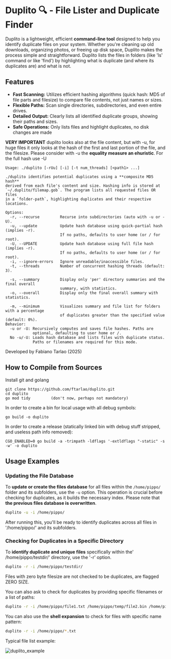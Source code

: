 # Duplito 🔍 - File Lister and Duplicate Finder

Duplito is a lightweight, efficient **command-line tool** designed to help you identify duplicate files on your system. Whether you're cleaning up old 
downloads, organizing photos, or freeing up disk space, Duplito makes the process simple and straightforward.
Duplito lists the files in folders (like 'ls' command or like 'find') by highlighting what is duplicate (and where its duplicates are) and what is not.

## Features

* **Fast Scanning:** Utilizes efficient hashing algorithms (quick hash: MD5 of file parts and filesize) to compare file contents, not just names or sizes.
* **Flexible Paths:** Scan single directories, subdirectories, and even entire drives.
* **Detailed Output:** Clearly lists all identified duplicate groups, showing their paths and sizes.
* **Safe Operations:** Only lists files and highlight duplicates, no disk changes are made

**VERY IMPORTANT** duplito looks also at the file content, but with -u, for huge files it only looks at the hash of the first and last portion of the file, and the filesize.
Please consider with -u the **equality measure an ehuristic**. For the full hash use -U 

```
Usage: ./duplito [-rUu] [-i] [-t num_threads] [<path1> ...]

./duplito identifies potential duplicates using a **composite MD5 hash**
derived from each file's content and size. Hashing info is stored at 
`~/.duplito/filemap.gob`. The program lists all requested files OR files
in a `folder-path`, highlighting duplicates and their respective locations.

Options:
  -r, --recurse         Recurse into subdirectories (auto with -u or -U).
  -u, --update          Update hash database using quick-partial hash (implies -r).
                        If no paths, defaults to user home (or / for root).
  -U, --UPDATE          Update hash database using full file hash (implies -r).
                        If no paths, defaults to user home (or / for root).
  -i, --ignore-errors   Ignore unreadable/inaccessible files.
  -t, --threads         Number of concurrent hashing threads (default: 3).

  -s, --summary         Display only 'per' directory summaries and the final overall
                        summary, with statistics.
  -o, --overall         Display only the final overall summary with statistics.

  -m, --minimum         Visualizes summary and file list for folders with a percentage
                        of duplicates greater than the specified value (default: 0%).
Behavior:
  -u or -U: Recursively computes and saves file hashes. Paths are
            optional, defaulting to user home or /.
  No -u/-U: Loads hash database and lists files with duplicate status.
            Paths or filenames are required for this mode.
```

Developed by Fabiano Tarlao (2025)

## How to Compile from Sources

Install git and golang  

```
git clone https://github.com/ftarlao/duplito.git
cd duplito
go mod tidy         (don't now, perhaps not mandatory)
```

In order to create a bin for local usage with all debug symbols:

```go build -o duplito```

In order to create a release (statically linked bin with debug stuff stripped, and useless path info removed):

```CGO_ENABLED=0 go build -a -trimpath -ldflags '-extldflags "-static" -s -w' -o duplito```


## Usage Examples

### Updating the File Database

To **update or create the files database** for all files within the `/home/pippo/` folder and its subfolders, use the `-u` option. This operation is crucial before checking for duplicates, as it builds the necessary index.
Please note that **the previous files database is overwritten**.

```bash
duplito -u -i /home/pippo/
```

After running this, you'll be ready to identify duplicates across all files in '/home/pippo/' and its subfolders.

### Checking for Duplicates in a Specific Directory

To **identify duplicate and unique files** specifically within the' /home/pippo/testdir/' directory, use the '-r' option.
```Bash
duplito -r -i /home/pippo/testdir/
```
Files with zero byte filesize are not checked to be duplicates, are flagged ZERO SIZE.  

You can also ask to check for duplicates by providing specific filenames or a list of paths:
```Bash
duplito -r -i /home/pippo/file1.txt /home/pippo/temp/file2.bin /home/pippo/testdir/
```

You can also use the **shell expansion** to check for files with specific name pattern:
```Bash
duplito -r -i /home/pippo/*.txt 
```

Typical file list example:

![duplito_example](https://github.com/user-attachments/assets/2f750281-6aff-49b9-a5b3-051b70f9af97)
